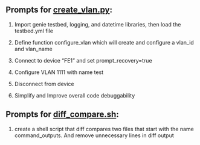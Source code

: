 ## Prompts for [create_vlan.py](/.create_vlan.py):

1. Import genie testbed, logging, and datetime libraries, then load the testbed.yml file

2. Define function configure_vlan which will create and configure a vlan_id and vlan_name

3. Connect to device “FE1” and set prompt_recovery=true

4. Configure VLAN 1111 with name test

5. Disconnect from device

6. Simplify and Improve overall code debuggability

## Prompts for [diff_compare.sh](./diff_compare.sh):

1. create a shell script that diff compares two files that start with the name command_outputs. And remove unnecessary lines in diff output
